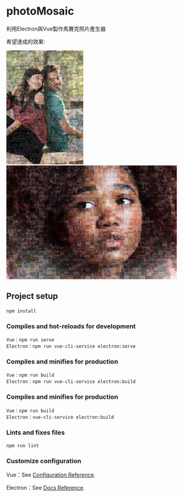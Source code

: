 # photoMosaic

利用Electron與Vue製作馬賽克照片產生器

希望達成的效果:

<img src="doc/ex1.jpg" height="300"> <img src="doc/ex2.jpg" height="300">

## Project setup
```
npm install
```
### Compiles and hot-reloads for development
```
Vue：npm run serve
Electron：npm run vue-cli-service electron:serve
```

### Compiles and minifies for production
```
Vue：npm run build
Electron：npm run vue-cli-service electron:build
```
### Compiles and minifies for production
```
Vue：npm run build
Electron：vue-cli-service electron:build
```
### Lints and fixes files
```
npm run lint
```
### Customize configuration
Vue：See [Configuration Reference](https://cli.vuejs.org/config/).

Electron：See [Docs Reference](https://www.electronjs.org/docs).
